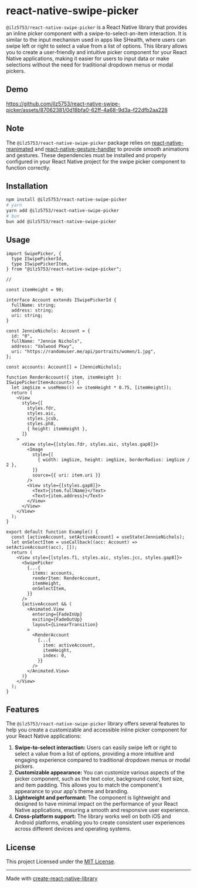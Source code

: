 # react-native-swipe-picker

`@ilz5753/react-native-swipe-picker` is a React Native library that provides an inline picker component with a swipe-to-select-an-item interaction. It is similar to the input mechanism used in apps like SHealth, where users can swipe left or right to select a value from a list of options.
This library allows you to create a user-friendly and intuitive picker component for your React Native applications, making it easier for users to input data or make selections without the need for traditional dropdown menus or modal pickers.

## Demo

https://github.com/ilz5753/react-native-swipe-picker/assets/87062381/0d18bfa0-62ff-4a68-9d3a-f22dfb2aa228

## Note

The `@ilz5753/react-native-swipe-picker` package relies on [react-native-reanimated](https://docs.swmansion.com/react-native-reanimated/docs/fundamentals/getting-started/#installation) and [react-native-gesture-handler](https://docs.swmansion.com/react-native-gesture-handler/docs/fundamentals/installation) to provide smooth animations and gestures. These dependencies must be installed and properly configured in your React Native project for the swipe picker component to function correctly.

## Installation

```sh
npm install @ilz5753/react-native-swipe-picker
# yarn
yarn add @ilz5753/react-native-swipe-picker
# bun
bun add @ilz5753/react-native-swipe-picker
```

## Usage

```tsx
import SwipePicker, {
  type ISwipePickerId,
  type ISwipePickerItem,
} from "@ilz5753/react-native-swipe-picker";

//

const itemHeight = 90;

interface Account extends ISwipePickerId {
  fullName: string;
  address: string;
  uri: string;
}

const JennieNichols: Account = {
  id: "0",
  fullName: "Jennie Nichols",
  address: "Valwood Pkwy",
  uri: "https://randomuser.me/api/portraits/women/1.jpg",
};

const accounts: Account[] = [JennieNichols];

function RenderAccount({ item, itemHeight }: ISwipePickerItem<Account>) {
  let imgSize = useMemo(() => itemHeight * 0.75, [itemHeight]);
  return (
    <View
      style={[
        styles.fdr,
        styles.aic,
        styles.jcsb,
        styles.ph8,
        { height: itemHeight },
      ]}
    >
      <View style={[styles.fdr, styles.aic, styles.gap8]}>
        <Image
          style={[
            { width: imgSize, height: imgSize, borderRadius: imgSize / 2 },
          ]}
          source={{ uri: item.uri }}
        />
        <View style={[styles.gap8]}>
          <Text>{item.fullName}</Text>
          <Text>{item.address}</Text>
        </View>
      </View>
    </View>
  );
}

export default function Example() {
  const [activeAccount, setActiveAccount] = useState(JennieNichols);
  let onSelectItem = useCallback((acc: Account) => setActiveAccount(acc), []);
  return (
    <View style={[styles.f1, styles.aic, styles.jcc, styles.gap8]}>
      <SwipePicker
        {...{
          items: accounts,
          renderItem: RenderAccount,
          itemHeight,
          onSelectItem,
        }}
      />
      {activeAccount && (
        <Animated.View
          entering={FadeInUp}
          exiting={FadeOutUp}
          layout={LinearTransition}
        >
          <RenderAccount
            {...{
              item: activeAccount,
              itemHeight,
              index: 0,
            }}
          />
        </Animated.View>
      )}
    </View>
  );
}
```

## Features

The `@ilz5753/react-native-swipe-picker` library offers several features to help you create a customizable and accessible inline picker component for your React Native applications:

1. **Swipe-to-select interaction:** Users can easily swipe left or right to select a value from a list of options, providing a more intuitive and engaging experience compared to traditional dropdown menus or modal pickers.
2. **Customizable appearance:** You can customize various aspects of the picker component, such as the text color, background color, font size, and item padding. This allows you to match the component's appearance to your app's theme and branding.
3. **Lightweight and performant:** The component is lightweight and designed to have minimal impact on the performance of your React Native applications, ensuring a smooth and responsive user experience.
4. **Cross-platform support:** The library works well on both iOS and Android platforms, enabling you to create consistent user experiences across different devices and operating systems.

## License

This project Licensed under the [MIT License](/LICENSE).

---

Made with [create-react-native-library](https://github.com/callstack/react-native-builder-bob)

